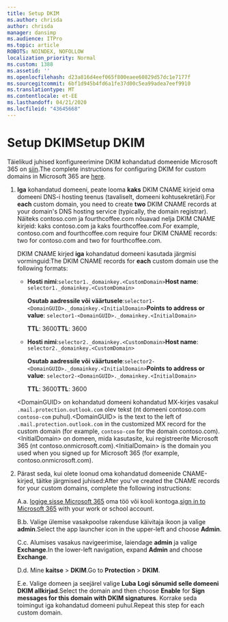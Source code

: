 ```yaml
---
title: Setup DKIM
ms.author: chrisda
author: chrisda
manager: dansimp
ms.audience: ITPro
ms.topic: article
ROBOTS: NOINDEX, NOFOLLOW
localization_priority: Normal
ms.custom: 1388
ms.assetid: ''
ms.openlocfilehash: d23a816d4eef065f800eaee60829d57dc1e7177f
ms.sourcegitcommit: 6bf1d945b4fd6a1fe37d00c5ea99adea7eef9910
ms.translationtype: MT
ms.contentlocale: et-EE
ms.lasthandoff: 04/21/2020
ms.locfileid: "43645668"
---
```

# <a name="setup-dkim"></a><span data-ttu-id="0a562-102">Setup DKIM</span><span class="sxs-lookup"><span data-stu-id="0a562-102">Setup DKIM</span></span>

<span data-ttu-id="0a562-103">Täielikud juhised konfigureerimine DKIM kohandatud domeenide Microsoft 365 on [siin](https://docs.microsoft.com/office365/SecurityCompliance/use-dkim-to-validate-outbound-email#what-you-need-to-do-to-manually-set-up-dkim-in-office-365).</span><span class="sxs-lookup"><span data-stu-id="0a562-103">The complete instructions for configuring DKIM for custom domains in Microsoft 365 are [here](https://docs.microsoft.com/office365/SecurityCompliance/use-dkim-to-validate-outbound-email#what-you-need-to-do-to-manually-set-up-dkim-in-office-365).</span></span>

1. <span data-ttu-id="0a562-104">**Iga** kohandatud domeeni, peate looma **kaks** DKIM CNAME kirjeid oma domeeni DNS-i hosting teenus (tavaliselt, domeeni kohtusekretäri).</span><span class="sxs-lookup"><span data-stu-id="0a562-104">For **each** custom domain, you need to create **two** DKIM CNAME records at your domain's DNS hosting service (typically, the domain registrar).</span></span> <span data-ttu-id="0a562-105">Näiteks contoso.com ja fourthcoffee.com nõuavad nelja DKIM CNAME kirjeid: kaks contoso.com ja kaks fourthcoffee.com.</span><span class="sxs-lookup"><span data-stu-id="0a562-105">For example, contoso.com and fourthcoffee.com require four DKIM CNAME records: two for contoso.com and two for fourthcoffee.com.</span></span>

   <span data-ttu-id="0a562-106">DKIM CNAME kirjed **iga** kohandatud domeeni kasutada järgmisi vorminguid:</span><span class="sxs-lookup"><span data-stu-id="0a562-106">The DKIM CNAME records for **each** custom domain use the following formats:</span></span>

   - <span data-ttu-id="0a562-107">**Hosti nimi**:`selector1._domainkey.<CustomDomain>`</span><span class="sxs-lookup"><span data-stu-id="0a562-107">**Host name**: `selector1._domainkey.<CustomDomain>`</span></span>

     <span data-ttu-id="0a562-108">**Osutab aadressile või väärtusele**:`selector1-<DomainGUID>._domainkey.<InitialDomain>`</span><span class="sxs-lookup"><span data-stu-id="0a562-108">**Points to address or value**: `selector1-<DomainGUID>._domainkey.<InitialDomain>`</span></span>

     <span data-ttu-id="0a562-109">**TTL**: 3600</span><span class="sxs-lookup"><span data-stu-id="0a562-109">**TTL**: 3600</span></span>

   - <span data-ttu-id="0a562-110">**Hosti nimi**:`selector2._domainkey.<CustomDomain>`</span><span class="sxs-lookup"><span data-stu-id="0a562-110">**Host name**: `selector2._domainkey.<CustomDomain>`</span></span>

     <span data-ttu-id="0a562-111">**Osutab aadressile või väärtusele**:`selector2-<DomainGUID>._domainkey.<InitialDomain>`</span><span class="sxs-lookup"><span data-stu-id="0a562-111">**Points to address or value**: `selector2-<DomainGUID>._domainkey.<InitialDomain>`</span></span>

     <span data-ttu-id="0a562-112">**TTL**: 3600</span><span class="sxs-lookup"><span data-stu-id="0a562-112">**TTL**: 3600</span></span>

   <span data-ttu-id="0a562-113">\<DomainGUID\> on kohandatud domeeni kohandatud MX-kirjes vasakul `.mail.protection.outlook.com` olev tekst (nt domeeni contoso.com `contoso-com` puhul).</span><span class="sxs-lookup"><span data-stu-id="0a562-113">\<DomainGUID\> is the text to the left of `.mail.protection.outlook.com` in the customized MX record for the custom domain (for example, `contoso-com` for the domain contoso.com).</span></span> <span data-ttu-id="0a562-114">\<InitialDomain\> on domeen, mida kasutasite, kui registreerite Microsoft 365 (nt contoso.onmicrosoft.com).</span><span class="sxs-lookup"><span data-stu-id="0a562-114">\<InitialDomain\> is the domain you used when you signed up for Microsoft 365 (for example, contoso.onmicrosoft.com).</span></span>

2. <span data-ttu-id="0a562-115">Pärast seda, kui olete loonud oma kohandatud domeenide CNAME-kirjed, täitke järgmised juhised:</span><span class="sxs-lookup"><span data-stu-id="0a562-115">After you've created the CNAME records for your custom domains, complete the following instructions:</span></span>

   <span data-ttu-id="0a562-116">A.</span><span class="sxs-lookup"><span data-stu-id="0a562-116">a.</span></span> <span data-ttu-id="0a562-117">[logige sisse Microsoft 365](https://support.office.microsoft.com/article/e9eb7d51-5430-4929-91ab-6157c5a050b4) oma töö või kooli kontoga.</span><span class="sxs-lookup"><span data-stu-id="0a562-117">[sign in to Microsoft 365](https://support.office.microsoft.com/article/e9eb7d51-5430-4929-91ab-6157c5a050b4) with your work or school account.</span></span>

   <span data-ttu-id="0a562-118">B.</span><span class="sxs-lookup"><span data-stu-id="0a562-118">b.</span></span> <span data-ttu-id="0a562-119">Valige ülemise vasakpoolse rakenduse käivitaja ikoon ja valige **admin**.</span><span class="sxs-lookup"><span data-stu-id="0a562-119">Select the app launcher icon in the upper-left and choose **Admin**.</span></span>

   <span data-ttu-id="0a562-120">C.</span><span class="sxs-lookup"><span data-stu-id="0a562-120">c.</span></span> <span data-ttu-id="0a562-121">Alumises vasakus navigeerimise, laiendage **admin** ja valige **Exchange**.</span><span class="sxs-lookup"><span data-stu-id="0a562-121">In the lower-left navigation, expand **Admin** and choose **Exchange**.</span></span>

   <span data-ttu-id="0a562-122">D.</span><span class="sxs-lookup"><span data-stu-id="0a562-122">d.</span></span> <span data-ttu-id="0a562-123">Mine **kaitse** > **DKIM**.</span><span class="sxs-lookup"><span data-stu-id="0a562-123">Go to **Protection** > **DKIM**.</span></span>

   <span data-ttu-id="0a562-124">E.</span><span class="sxs-lookup"><span data-stu-id="0a562-124">e.</span></span> <span data-ttu-id="0a562-125">Valige domeen ja seejärel valige **Luba** **Logi sõnumid selle domeeni DKIM allkirjad**.</span><span class="sxs-lookup"><span data-stu-id="0a562-125">Select the domain and then choose **Enable** for **Sign messages for this domain with DKIM signatures**.</span></span> <span data-ttu-id="0a562-126">Korrake seda toimingut iga kohandatud domeeni puhul.</span><span class="sxs-lookup"><span data-stu-id="0a562-126">Repeat this step for each custom domain.</span></span>
